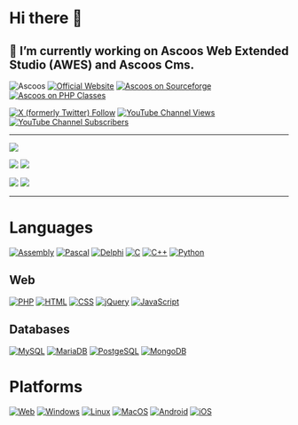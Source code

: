 # Hi there 👋

## 🔭 I’m currently working on Ascoos Web Extended Studio (AWES) and Ascoos Cms.

![Ascoos](https://komarev.com/ghpvc/?username=ascoos&label=Profile%20views&color=0e75b6&style=flat)
[![Official Website](https://img.shields.io/website?url=https://www.ascoos.com)](https://www.ascoos.com) 
[![Ascoos on Sourceforge](https://img.shields.io/badge/Sourceforge-Ascoos-orange.svg)](https://sourceforge.net/u/ascoos/profile/) 
[![Ascoos on PHP Classes](https://img.shields.io/badge/php-classes-blue.svg)](https://www.phpclasses.org/browse/author/318336.html) 

[![X (formerly Twitter) Follow](https://img.shields.io/twitter/follow/ascoos)](http://x.com/ascoos)
[![YouTube Channel Views](https://img.shields.io/youtube/channel/views/UCSXEgwKou_sV0D6ZWOaih5w)](https://www.youtube.com/@Ascoos)
[![YouTube Channel Subscribers](https://img.shields.io/youtube/channel/subscribers/UCSXEgwKou_sV0D6ZWOaih5w)](https://www.youtube.com/@Ascoos)

***

![](https://github-profile-summary-cards.vercel.app/api/cards/profile-details?username=ascoos&theme=github_dark) 

![](https://github-profile-summary-cards.vercel.app/api/cards/stats?username=ascoos&theme=github_dark) 
![](https://github-profile-summary-cards.vercel.app/api/cards/productive-time?username=ascoos&theme=github_dark) 

![](https://github-profile-summary-cards.vercel.app/api/cards/repos-per-language?username=ascoos&theme=github_dark) 
![](https://github-profile-summary-cards.vercel.app/api/cards/most-commit-language?username=ascoos&theme=github_dark) 

---

# Languages
[![Assembly](https://img.shields.io/badge/Assembly-purple?style=for-the-badge&logo=assembly)](https://github.com/ascoos)
[![Pascal](https://img.shields.io/badge/pascal-darkgreen?style=for-the-badge&logo=delphi)](https://github.com/ascoos)
[![Delphi](https://img.shields.io/badge/delphi-darkred?style=for-the-badge&logo=delphi)](https://github.com/ascoos)
[![C](https://img.shields.io/badge/c-darkblue?style=for-the-badge&logo=c)](https://github.com/ascoos)
[![C++](https://img.shields.io/badge/c++-blue?style=for-the-badge&logo=c)](https://github.com/ascoos)
[![Python](https://img.shields.io/badge/python-yellow?style=for-the-badge&logo=python)](https://github.com/ascoos)

## Web
[![PHP](https://img.shields.io/badge/php-black?style=for-the-badge&logo=php)](https://github.com/ascoos)
[![HTML](https://img.shields.io/badge/html-black?style=for-the-badge&logo=html5)](https://github.com/ascoos)
[![CSS](https://img.shields.io/badge/css-black?style=for-the-badge&logo=css3)](https://github.com/ascoos)
[![jQuery](https://img.shields.io/badge/jQuery-black?style=for-the-badge&logo=javascript)](https://github.com/ascoos)
[![JavaScript](https://img.shields.io/badge/javascript-black?style=for-the-badge&logo=javascript)](https://github.com/ascoos)

## Databases
[![MySQL](https://img.shields.io/badge/mysql-black?style=for-the-badge&logo=mysql)](https://github.com/ascoos)
[![MariaDB](https://img.shields.io/badge/mariadb-black?style=for-the-badge&logo=mariadb)](https://github.com/ascoos)
[![PostgeSQL](https://img.shields.io/badge/PostgreSQL-black?style=for-the-badge&logo=postgresql)](https://github.com/ascoos)
[![MongoDB](https://img.shields.io/badge/mongodb-black?style=for-the-badge&logo=mongodb)](https://github.com/ascoos)

# Platforms
[![Web](https://img.shields.io/badge/web-blue?style=for-the-badge&logo=web)](https://github.com/ascoos)
[![Windows](https://img.shields.io/badge/Windows-blue?style=for-the-badge&logo=windows)](https://github.com/ascoos)
[![Linux](https://img.shields.io/badge/linux-black?style=for-the-badge&logo=linux)](https://github.com/ascoos)
[![MacOS](https://img.shields.io/badge/mac%20os-black?style=for-the-badge&logo=macos)](https://github.com/ascoos)
[![Android](https://img.shields.io/badge/android-black?style=for-the-badge&logo=android)](https://github.com/ascoos)
[![iOS](https://img.shields.io/badge/ios-black?style=for-the-badge&logo=ios)](https://github.com/ascoos)

